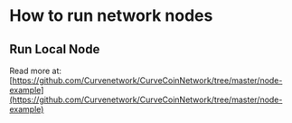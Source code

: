 # How to run network nodes

## Run Local Node

Read more at: [https://github.com/Curvenetwork/CurveCoinNetwork/tree/master/node-example](https://github.com/Curvenetwork/CurveCoinNetwork/tree/master/node-example)

